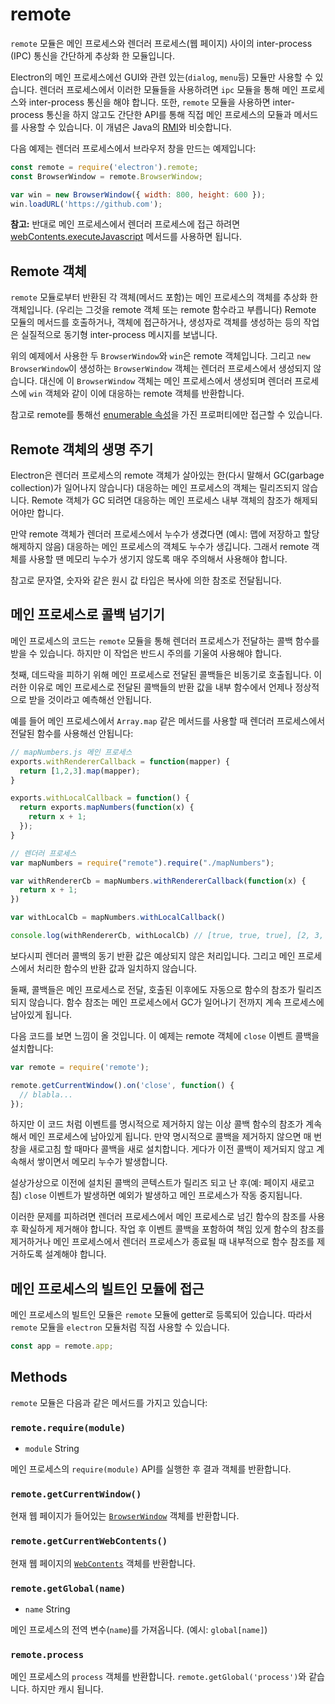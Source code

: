 ﻿# remote

`remote` 모듈은 메인 프로세스와 렌더러 프로세스(웹 페이지) 사이의 inter-process
(IPC) 통신을 간단하게 추상화 한 모듈입니다.

Electron의 메인 프로세스에선 GUI와 관련 있는(`dialog`, `menu`등) 모듈만 사용할 수
있습니다. 렌더러 프로세스에서 이러한 모듈들을 사용하려면 `ipc` 모듈을 통해 메인
프로세스와 inter-process 통신을 해야 합니다. 또한, `remote` 모듈을 사용하면
inter-process 통신을 하지 않고도 간단한 API를 통해 직접 메인 프로세스의 모듈과
메서드를 사용할 수 있습니다. 이 개념은 Java의 [RMI][rmi]와 비슷합니다.

다음 예제는 렌더러 프로세스에서 브라우저 창을 만드는 예제입니다:

```javascript
const remote = require('electron').remote;
const BrowserWindow = remote.BrowserWindow;

var win = new BrowserWindow({ width: 800, height: 600 });
win.loadURL('https://github.com');
```

**참고:** 반대로 메인 프로세스에서 렌더러 프로세스에 접근 하려면 [webContents.executeJavascript](web-contents.md#webcontentsexecutejavascriptcode-usergesture)
메서드를 사용하면 됩니다.

## Remote 객체

`remote` 모듈로부터 반환된 각 객체(메서드 포함)는 메인 프로세스의 객체를 추상화 한
객체입니다. (우리는 그것을 remote 객체 또는 remote 함수라고 부릅니다) Remote 모듈의
메서드를 호출하거나, 객체에 접근하거나, 생성자로 객체를 생성하는 등의 작업은 실질적으로
동기형 inter-process 메시지를 보냅니다.

위의 예제에서 사용한 두 `BrowserWindow`와 `win`은 remote 객체입니다. 그리고
`new BrowserWindow`이 생성하는 `BrowserWindow` 객체는 렌더러 프로세스에서 생성되지
않습니다. 대신에 이 `BrowserWindow` 객체는 메인 프로세스에서 생성되며 렌더러
프로세스에 `win` 객체와 같이 이에 대응하는 remote 객체를 반환합니다.

참고로 remote를 통해선 [enumerable 속성](https://developer.mozilla.org/ko/docs/Web/JavaScript/Enumerability_and_ownership_of_properties)을
가진 프로퍼티에만 접근할 수 있습니다.

## Remote 객체의 생명 주기

Electron은 렌더러 프로세스의 remote 객체가 살아있는 한(다시 말해서 GC(garbage
collection)가 일어나지 않습니다) 대응하는 메인 프로세스의 객체는 릴리즈되지 않습니다.
Remote 객체가 GC 되려면 대응하는 메인 프로세스 내부 객체의 참조가 해제되어야만 합니다.

만약 remote 객체가 렌더러 프로세스에서 누수가 생겼다면 (예시: 맵에 저장하고 할당
해제하지 않음) 대응하는 메인 프로세스의 객체도 누수가 생깁니다. 그래서 remote 객체를
사용할 땐 메모리 누수가 생기지 않도록 매우 주의해서 사용해야 합니다.

참고로 문자열, 숫자와 같은 원시 값 타입은 복사에 의한 참조로 전달됩니다.

## 메인 프로세스로 콜백 넘기기

메인 프로세스의 코드는 `remote` 모듈을 통해 렌더러 프로세스가 전달하는 콜백 함수를
받을 수 있습니다. 하지만 이 작업은 반드시 주의를 기울여 사용해야 합니다.

첫째, 데드락을 피하기 위해 메인 프로세스로 전달된 콜백들은 비동기로 호출됩니다. 이러한
이유로 메인 프로세스로 전달된 콜백들의 반환 값을 내부 함수에서 언제나 정상적으로 받을
것이라고 예측해선 안됩니다.

예를 들어 메인 프로세스에서 `Array.map` 같은 메서드를 사용할 때 렌더러 프로세스에서
전달된 함수를 사용해선 안됩니다:

```javascript
// mapNumbers.js 메인 프로세스
exports.withRendererCallback = function(mapper) {
  return [1,2,3].map(mapper);
}

exports.withLocalCallback = function() {
  return exports.mapNumbers(function(x) {
    return x + 1;
  });
}
```

```javascript
// 렌더러 프로세스
var mapNumbers = require("remote").require("./mapNumbers");

var withRendererCb = mapNumbers.withRendererCallback(function(x) {
  return x + 1;
})

var withLocalCb = mapNumbers.withLocalCallback()

console.log(withRendererCb, withLocalCb) // [true, true, true], [2, 3, 4]
```

보다시피 렌더러 콜백의 동기 반환 값은 예상되지 않은 처리입니다.
그리고 메인 프로세스에서 처리한 함수의 반환 값과 일치하지 않습니다.

둘째, 콜백들은 메인 프로세스로 전달, 호출된 이후에도 자동으로 함수의 참조가 릴리즈 되지
않습니다. 함수 참조는 메인 프로세스에서 GC가 일어나기 전까지 계속 프로세스에 남아있게
됩니다.

다음 코드를 보면 느낌이 올 것입니다. 이 예제는 remote 객체에 `close` 이벤트 콜백을
설치합니다:

```javascript
var remote = require('remote');

remote.getCurrentWindow().on('close', function() {
  // blabla...
});
```

하지만 이 코드 처럼 이벤트를 명시적으로 제거하지 않는 이상 콜백 함수의 참조가 계속해서
메인 프로세스에 남아있게 됩니다. 만약 명시적으로 콜백을 제거하지 않으면 매 번 창을
새로고침 할 때마다 콜백을 새로 설치합니다. 게다가 이전 콜백이 제거되지 않고 계속해서
쌓이면서 메모리 누수가 발생합니다.

설상가상으로 이전에 설치된 콜백의 콘텍스트가 릴리즈 되고 난 후(예: 페이지 새로고침)
`close` 이벤트가 발생하면 예외가 발생하고 메인 프로세스가 작동 중지됩니다.

이러한 문제를 피하려면 렌더러 프로세스에서 메인 프로세스로 넘긴 함수의 참조를 사용 후
확실하게 제거해야 합니다. 작업 후 이벤트 콜백을 포함하여 책임 있게 함수의 참조를
제거하거나 메인 프로세스에서 렌더러 프로세스가 종료될 때 내부적으로 함수 참조를
제거하도록 설계해야 합니다.

## 메인 프로세스의 빌트인 모듈에 접근

메인 프로세스의 빌트인 모듈은 `remote` 모듈에 getter로 등록되어 있습니다. 따라서
`remote` 모듈을 `electron` 모듈처럼 직접 사용할 수 있습니다.

```javascript
const app = remote.app;
```

## Methods

`remote` 모듈은 다음과 같은 메서드를 가지고 있습니다:

### `remote.require(module)`

* `module` String

메인 프로세스의 `require(module)` API를 실행한 후 결과 객체를 반환합니다.

### `remote.getCurrentWindow()`

현재 웹 페이지가 들어있는 [`BrowserWindow`](browser-window.md) 객체를 반환합니다.

### `remote.getCurrentWebContents()`

현재 웹 페이지의 [`WebContents`](web-contents.md) 객체를 반환합니다.

### `remote.getGlobal(name)`

* `name` String

메인 프로세스의 전역 변수(`name`)를 가져옵니다. (예시: `global[name]`)

### `remote.process`

메인 프로세스의 `process` 객체를 반환합니다. `remote.getGlobal('process')`와
같습니다. 하지만 캐시 됩니다.

[rmi]: http://en.wikipedia.org/wiki/Java_remote_method_invocation

